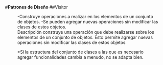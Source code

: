 #**Patrones de Diseño** 
##Visitor
<dl>
<dd>
-Construye operaciones a realizar en los elementos de un conjunto de objetos.
-Se pueden agregar nuevas operaciones sin modificar las clases de estos objetos.
<dd>
Descripción
construye una operación que debe realizarse sobre los elementos de un conjunto de objetos. Esto permite agregar nuevas operaciones sin modificar las clases de estos objetos

*Si la estructura del conjunto de clases a las que es necesario agregar funcionalidades cambia a menudo, no se adapta bien.
</dl>
